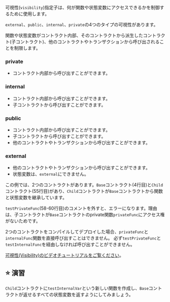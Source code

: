 可視性(`visibility`)指定子は、何が関数や状態変数にアクセスできるかを制御するために使用します。

`external`、`public`、`internal`、`private`の4つのタイプの可視性があります。

関数や状態変数がコントラクト内部、そのコントラクトから派生したコントラクト(子コントラクト)、他のコントラクトやトランザクションから呼び出されることを制限します。

### private

- コントラクト内部から呼び出すことができます。

### internal

- コントラクト内部から呼び出すことができます。
- 子コントラクトから呼び出すことができます。

### public

- コントラクト内部から呼び出すことができます。
- 子コントラクトから呼び出すことができます。
- 他のコントラクトやトランザクションから呼び出すことができます。

### external

- 他のコントラクトやトランザクションから呼び出すことができます。
- 状態変数は、`external`にできません。

この例では、2つのコントラクトがあります。`Base`コントラクト(4行目)と`Child`コントラクト(55行目)があり、`Child`コントラクトが`Base`コントラクトから関数と状態変数を継承しています。

`testPrivateFunc`(58-60行目)のコメントを外すと、エラーになります。理由は、子コントラクトが`Base`コントラクトのprivate関数`privateFunc`にアクセス権がないためです。

2つのコントラクトをコンパイルしてデプロイした場合、`privateFunc`と`internalFunc`関数を直接呼び出すことはできません。 必ず`testPrivateFunc`と`testInternalFunc`を経由しなければ呼び出すことができません。

<a href="https://www.youtube.com/watch?v=NBzQVJ6OrrQ" target="_blank">可視性(Visibility)のビデオチュートリアルをご覧ください</a>。

## ⭐️ 演習

`Child`コントラクトに`testInternalVar`という新しい関数を作成し、`Base`コントラクトが返せるすべての状態変数を返すようにしてみましょう。